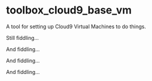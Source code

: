 # toolbox_cloud9_base_vm

A tool for setting up Cloud9 Virtual Machines to do things.

<p>Still fiddling...</p>
<p>And fiddling...</p>
<p>And fiddling...</p>
<p>And fiddling...</p>

